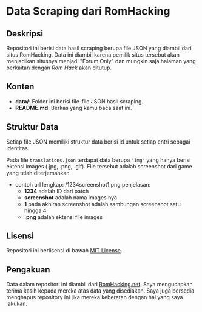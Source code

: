 # Data Scraping dari RomHacking

## Deskripsi

Repositori ini berisi data hasil scraping berupa file JSON yang diambil dari situs RomHacking. Data ini diambil karena pemilik situs tersebut akan menjadikan situsnya menjadi "Forum Only" dan mungkin saja halaman yang berkaitan dengan _Rom Hack_ akan ditutup.

## Konten

- **data/**: Folder ini berisi file-file JSON hasil scraping.
- **README.md**: Berkas yang kamu baca saat ini.

## Struktur Data

Setiap file JSON memiliki struktur data berisi id untuk setiap entri sebagai identitas.

Pada file `translations.json` terdapat data berupa `"img"` yang hanya berisi ektensi images (.jpg, .png, .gif). File tersebut adalah screenshot dari game yang telah diterjemahkan 
- contoh url lengkap: /1234screenshot1.png
    penjelasan:
     - **1234** adalah ID dari patch
     - **screenshot** adalah nama images nya
     - **1** pada akhiran screenshot adalah sambungan screenshot satu hingga 4
     - **.png** adalah ektensi file images
       
## Lisensi

Repositori ini berlisensi di bawah [MIT License](LICENSE).

## Pengakuan

Data dalam repositori ini diambil dari [RomHacking.net](https://romhacking.net). Saya mengucapkan terima kasih kepada mereka atas data yang disediakan. Saya juga bersedia menghapus repository ini jika mereka keberatan dengan hal yang saya lakukan.
